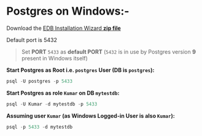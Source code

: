 # Postgres on Windows:-

Download the [EDB Installation Wizard **zip file**](https://www.enterprisedb.com/downloads/postgres-postgresql-downloads)

Default port is 5432

> Set **PORT** `5433` as **default PORT** (`5432` is in use by Postgres version **9** present in Windows itself)

**Start Postgres as Root i.e. `postgres` User (DB is `postgres`):**

```PowerShell
psql -U postgres -p 5433
```

**Start Postgres as role `Kumar` on DB `mytestdb`:**

```PowerShell
psql -U Kumar -d mytestdb -p 5433
```

**Assuming user `Kumar` (as Windows Logged-in User is also `Kumar`):**

```PowerShell
psql -p 5433 -d mytestdb
```
